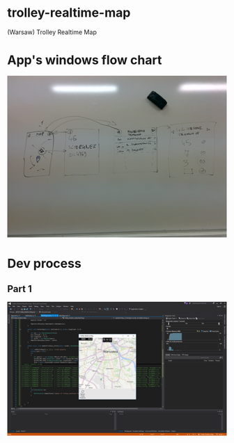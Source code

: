 # trolley-realtime-map
(Warsaw) Trolley Realtime Map


# App's windows flow chart
![App's windows flow chart](window_flow_chart.jpg)

# Dev process
## Part 1
![Development process part 1](dev_process_1.png)
